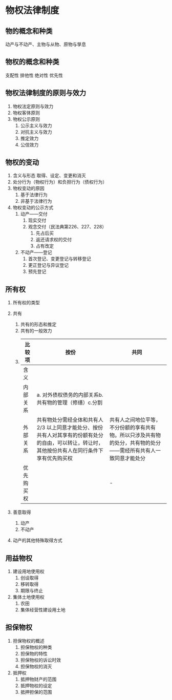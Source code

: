 # 物权法律制度

## 物的概念和种类

动产与不动产、主物与从物、原物与孳息

## 物权的概念和种类

支配性
排他性
绝对性
优先性

## 物权法律制度的原则与效力

1. 物权法定原则与效力
2. 物权客体原则
3. 物权公示原则
   1. 公示主义与效力
   2. 对抗主义与效力
   3. 推定效力
   4. 公信效力

## 物权的变动

1. 含义与形态
   取得、设定、变更和消灭
2. 处分行为（物权行为）和负担行为（债权行为）
3. 物权变动的原因
   1. 基于法律行为
   2. 非基于法律行为
4. 物权变动的公示方式
   1. 动产——交付
      1. 现实交付
      2. 观念交付（民法典第226、227、228）
         1. 先占后买
         2. 返还请求权的交付
         3. 占有改定
   2. 不动产——登记
      1. 首次登记、变更登记与转移登记
      2. 更正登记与异议登记
      3. 预先登记

## 所有权

1. 所有权的类型
2. 共有

   1. 共有的形态和推定
   2. 共有的一般效力
   3. | 比较项     | 按份   | 共同                                                                                    |
      | ---------- | ------------------------------------------------------------------------------------------------------------------------------------------------ | ---------------------------------------------------------------------------------------------------------------- |
      | 含义       |   |              |
      | 内部关系   | a. 对外债权债务的内部关系b.共有物的管理（修缮）c.分割                                                                                            |                                                                                                                  |
      | 外部关系   | 共有物处分需经全体和共有人2/3 以上同意才能处分、按份共有人对其享有的份额有处分的自由，可以转让，转让时，其他按份共有人在同行条件下享有优先购买权 | 共有人之间地位平等，不分份额的享有共有物。所以只涉及共有物的处分，共有物的处分——需经所有共有人一致同意才能处分 |
      | 优先购买权 |                                                                                                                                                  | -                                                                                                                |
3. 善意取得

   1. 动产
   2. 不动产
4. 动产的其他特殊取得方式

## 用益物权

1. 建设用地使用权
   1. 创设取得
   2. 移转取得
   3. 期限与终止
2. 集体土地使用权
   1. 农田
   2. 集体经营性建设用土地

## 担保物权

1. 担保物权的概述
   1. 担保物权的种类
   2. 担保物的特性
   3. 担保物权的诉讼时效
   4. 担保物权的消灭
2. 抵押权
   1. 抵押物财产的范围
   2. 抵押物权的设定
   3. 抵押担保的范围
